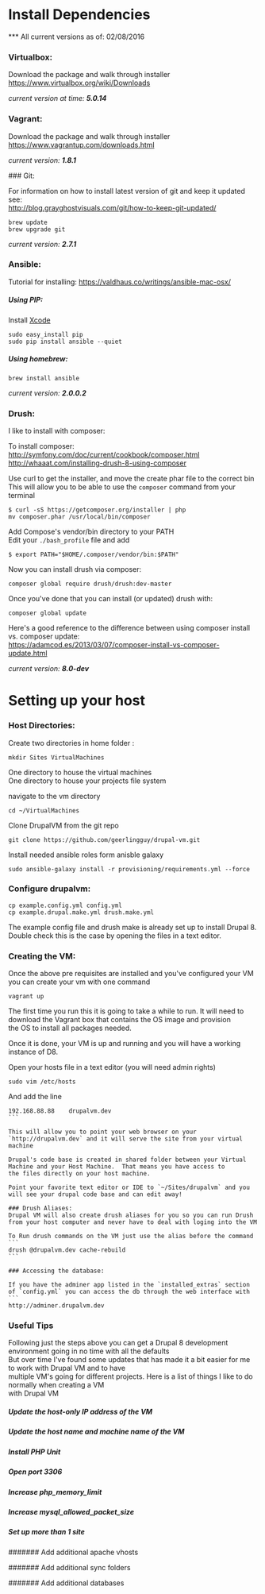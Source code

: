 # Install Dependencies
*** All current versions as of: 02/08/2016

### Virtualbox:

Download the package and walk through installer  
https://www.virtualbox.org/wiki/Downloads

_current version at time: **5.0.14**_

### Vagrant:

Download the package and walk through installer  
https://www.vagrantup.com/downloads.html

_current version: **1.8.1**_

### Git:

For information on how to install latest version of git and keep it updated see:  
http://blog.grayghostvisuals.com/git/how-to-keep-git-updated/

```
brew update
brew upgrade git
```

_current version: **2.7.1**_

### Ansible:
Tutorial for installing:
https://valdhaus.co/writings/ansible-mac-osx/

##### Using PIP:

Install [Xcode](https://developer.apple.com/xcode/)
```
sudo easy_install pip
sudo pip install ansible --quiet
```

##### Using homebrew:
```
brew install ansible
```

_current version: **2.0.0.2**_

### Drush:
I like to install with composer:

To install composer:
http://symfony.com/doc/current/cookbook/composer.html
http://whaaat.com/installing-drush-8-using-composer

Use curl to get the installer, and move the create phar file to the correct bin  
This will allow you to be able to use the `composer` command from your terminal
```
$ curl -sS https://getcomposer.org/installer | php
mv composer.phar /usr/local/bin/composer
```

Add Compose's vendor/bin directory to your PATH  
Edit your `./bash_profile` file and add
```
$ export PATH="$HOME/.composer/vendor/bin:$PATH"
```

Now you can install drush via composer:
``` 
composer global require drush/drush:dev-master
```

Once you've done that you can install (or updated) drush with:

```
composer global update
```

Here's a good reference to the difference between using composer install vs. composer update:  
https://adamcod.es/2013/03/07/composer-install-vs-composer-update.html

_current version: **8.0-dev**_

# Setting up your host

### Host Directories:
Create two directories in home folder :

```
mkdir Sites VirtualMachines
```

One directory to house the virtual machines  
One directory to house your projects file system  

navigate to the vm directory  
```
cd ~/VirtualMachines
```

Clone DrupalVM from the git repo  
```
git clone https://github.com/geerlingguy/drupal-vm.git
```

Install needed ansible roles form anisble galaxy
```
sudo ansible-galaxy install -r provisioning/requirements.yml --force
```

### Configure drupalvm:
```
cp example.config.yml config.yml
cp example.drupal.make.yml drush.make.yml
```

The example config file and drush make is already set up to install Drupal 8.  Double check this is the case by opening the files in a text editor.

### Creating the VM:
Once the above pre requisites are installed and you've configured your VM you can create your vm with one command
```
vagrant up
```

The first time you run this it is going to take a while to run.  It will need to download the Vagrant box that contains the OS image and provision  
the OS to install all packages needed.

Once it is done, your VM is up and running and you will have a working instance of D8.

Open your hosts file in a text editor (you will need admin rights)

```
sudo vim /etc/hosts
```

And add the line
````
192.168.88.88    drupalvm.dev
```

This will allow you to point your web browser on your `http://drupalvm.dev` and it will serve the site from your virtual machine

Drupal's code base is created in shared folder between your Virtual Machine and your Host Machine.  That means you have access to  
the files directly on your host machine.

Point your favorite text editor or IDE to `~/Sites/drupalvm` and you will see your drupal code base and can edit away!

### Drush Aliases:
Drupal VM will also create drush aliases for you so you can run Drush from your host computer and never have to deal with loging into the VM
  
To Run drush commands on the VM just use the alias before the command
```
drush @drupalvm.dev cache-rebuild
```

### Accessing the database:

If you have the adminer app listed in the `installed_extras` section of `config.yml` you can access the db through the web interface with
```
http://adminer.drupalvm.dev
````

### Useful Tips

Following just the steps above you can get a Drupal 8 development environment going in no time with all the defaults  
But over time I've found some updates that has made it a bit easier for me to work with Drupal VM and to have  
multiple VM's going for different projects.  Here is a list of things I like to do normally when creating a VM  
with Drupal VM

##### Update the host-only IP address of the VM

##### Update the host name and machine name of the VM

##### Install PHP Unit

##### Open port 3306

##### Increase php_memory_limit

##### Increase mysql_allowed_packet_size

##### Set up more than 1 site

####### Add additional apache vhosts

####### Add additional sync folders

####### Add additional databases




